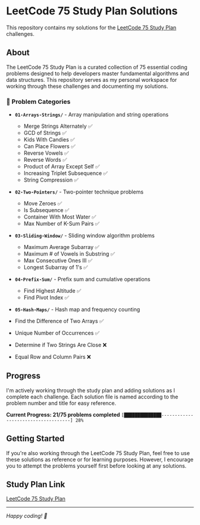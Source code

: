 # LeetCode 75 Study Plan Solutions

This repository contains my solutions for the [LeetCode 75 Study Plan](https://leetcode.com/studyplan/leetcode-75) challenges.

## About

The LeetCode 75 Study Plan is a curated collection of 75 essential coding problems designed to help developers master fundamental algorithms and data structures. This repository serves as my personal workspace for working through these challenges and documenting my solutions.

### 📁 Problem Categories

- **`01-Arrays-Strings/`** - Array manipulation and string operations
    - Merge Strings Alternately ✅
    - GCD of Strings ✅
    - Kids With Candies ✅
    - Can Place Flowers ✅
    - Reverse Vowels ✅
    - Reverse Words ✅
    - Product of Array Except Self ✅
    - Increasing Triplet Subsequence ✅
    - String Compression ✅
 
- **`02-Two-Pointers/`** - Two-pointer technique problems
    - Move Zeroes ✅
    - Is Subsequence ✅
    - Container With Most Water ✅
    - Max Number of K-Sum Pairs ✅

- **`03-Sliding-Window/`** - Sliding window algorithm problems
    - Maximum Average Subarray ✅
    - Maximum # of Vowels in Substring ✅
    - Max Consecutive Ones III ✅
    - Longest Subarray of 1's ✅

- **`04-Prefix-Sum/`** - Prefix sum and cumulative operations
    - Find Highest Altitude ✅
    - Find Pivot Index ✅

- **`05-Hash-Maps/`** - Hash map and frequency counting
 - Find the Difference of Two Arrays ✅
 - Unique Number of Occurrences ✅
 - Determine if Two Strings Are Close ❌
 - Equal Row and Column Pairs ❌

## Progress

I'm actively working through the study plan and adding solutions as I complete each challenge. Each solution file is named according to the problem number and title for easy reference.

**Current Progress: 21/75 problems completed**
`[██████████████------------------------------------] 28%`

## Getting Started

If you're also working through the LeetCode 75 Study Plan, feel free to use these solutions as reference or for learning purposes. However, I encourage you to attempt the problems yourself first before looking at any solutions.

## Study Plan Link

[LeetCode 75 Study Plan](https://leetcode.com/studyplan/leetcode-75)

---

*Happy coding! 🚀*
